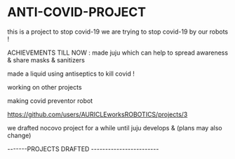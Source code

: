 # ANTI-COVID-PROJECT
this is a project to stop covid-19
we are trying to stop covid-19 by our  robots  !



ACHIEVEMENTS TILL NOW :
made juju which can help to spread awareness & share masks & sanitizers

made a liquid using antiseptics to kill covid !

working on other projects

making covid preventor robot

https://github.com/users/AURICLEworksROBOTICS/projects/3

we drafted nocovo project for a while until juju develops & 
(plans may also change)

-------PROJECTS DRAFTED ------------------------




